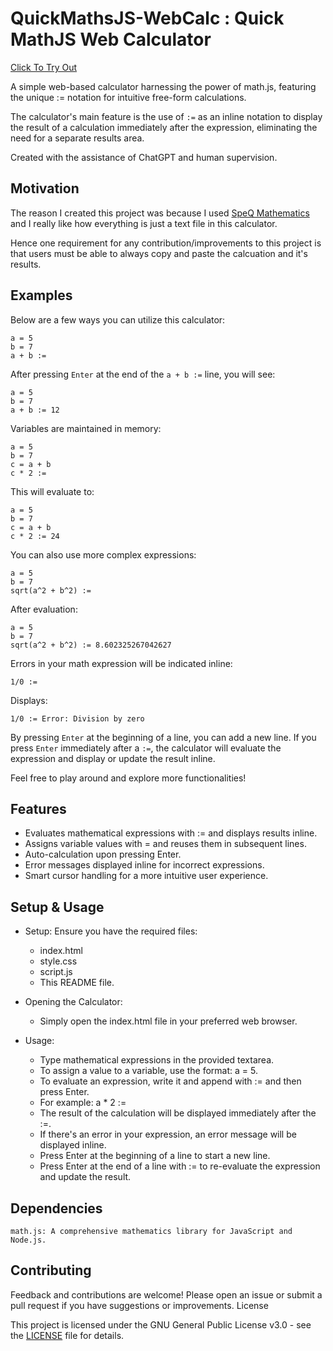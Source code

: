 # QuickMathsJS-WebCalc : Quick MathJS Web Calculator

[Click To Try Out](https://mofosyne.github.io/QuickMathsJS-WebCalc/)

A simple web-based calculator harnessing the power of math.js, featuring the unique := notation for intuitive free-form calculations.

The calculator's main feature is the use of `:=` as an inline notation to display the result of a calculation immediately after the expression, eliminating the need for a separate results area.

Created with the assistance of ChatGPT and human supervision.

## Motivation

The reason I created this project was because I used [SpeQ Mathematics](https://speqmath.com/) and I really like how everything is just a text file in this calculator.

Hence one requirement for any contribution/improvements to this project is that users must be able to always copy and paste the calcuation and it's results.

## Examples

Below are a few ways you can utilize this calculator:

```plaintext
a = 5
b = 7
a + b := 
```
After pressing `Enter` at the end of the `a + b :=` line, you will see:

```plaintext
a = 5
b = 7
a + b := 12
```

Variables are maintained in memory:

```plaintext
a = 5
b = 7
c = a + b
c * 2 :=
```
This will evaluate to:

```plaintext
a = 5
b = 7
c = a + b
c * 2 := 24
```

You can also use more complex expressions:

```plaintext
a = 5
b = 7
sqrt(a^2 + b^2) :=
```

After evaluation:

```plaintext
a = 5
b = 7
sqrt(a^2 + b^2) := 8.602325267042627
```

Errors in your math expression will be indicated inline:

```plaintext
1/0 :=
```

Displays:

```plaintext
1/0 := Error: Division by zero
```

By pressing `Enter` at the beginning of a line, you can add a new line. If you press `Enter` immediately after a `:=`, the calculator will evaluate the expression and display or update the result inline.

Feel free to play around and explore more functionalities!

## Features

- Evaluates mathematical expressions with := and displays results inline.
- Assigns variable values with = and reuses them in subsequent lines.
- Auto-calculation upon pressing Enter.
- Error messages displayed inline for incorrect expressions.
- Smart cursor handling for a more intuitive user experience.

## Setup & Usage

- Setup: Ensure you have the required files:
    - index.html
    - style.css
    - script.js
    - This README file.

- Opening the Calculator:
    - Simply open the index.html file in your preferred web browser.

- Usage:
    - Type mathematical expressions in the provided textarea.
    - To assign a value to a variable, use the format: a = 5.
    - To evaluate an expression, write it and append with := and then press Enter.
    - For example: a * 2 :=
    - The result of the calculation will be displayed immediately after the :=.
    - If there's an error in your expression, an error message will be displayed inline.
    - Press Enter at the beginning of a line to start a new line.
    - Press Enter at the end of a line with := to re-evaluate the expression and update the result.

## Dependencies

    math.js: A comprehensive mathematics library for JavaScript and Node.js.

## Contributing

Feedback and contributions are welcome! Please open an issue or submit a pull request if you have suggestions or improvements.
License

This project is licensed under the GNU General Public License v3.0 - see the [LICENSE](LICENSE) file for details.
